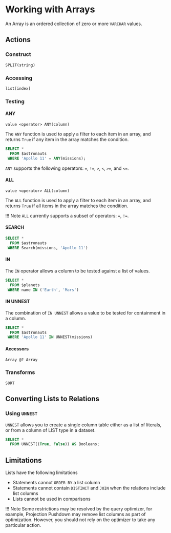 # Working with Arrays

An Array is an ordered collection of zero or more `VARCHAR` values.

## Actions

### Construct

~~~
SPLIT(string)
~~~

### Accessing

~~~
list[index]
~~~

### Testing

#### ANY

~~~
value <operator> ANY(column)
~~~

The `ANY` function is used to apply a filter to each item in an array, and returns `True` if any item in the array matches the condition.

~~~sql
SELECT * 
  FROM $astronauts
 WHERE 'Apollo 11' = ANY(missions);
~~~

`ANY` supports the following operators: `=`, `!=`, `>`, `<`, `>=`, and `<=`. 

#### ALL

~~~
value <operator> ALL(column)
~~~

The `ALL` function is used to apply a filter to each item in an array, and returns `True` if all items in the array matches the condition.

!!! Note
    `ALL` currently supports a subset of operators: `=`, `!=`. 

#### SEARCH

~~~sql
SELECT *
  FROM $astronauts
 WHERE Search(missions, 'Apollo 11')
~~~

#### IN

The `IN` operator allows a column to be tested against a list of values.

~~~sql
SELECT *
  FROM $planets
 WHERE name IN ('Earth', 'Mars')
~~~

#### IN UNNEST

The combination of `IN UNNEST` allows a value to be tested for containment in a column.

~~~sql
SELECT *
  FROM $astronauts
 WHERE 'Apollo 11' IN UNNEST(missions)
~~~

#### Accessors

~~~
Array @? Array
~~~

### Transforms

~~~
SORT
~~~

## Converting Lists to Relations

### Using `UNNEST`

`UNNEST` allows you to create a single column table either as a list of literals, or from a column of LIST type in a dataset.

~~~sql
SELECT * 
  FROM UNNEST((True, False)) AS Booleans;
~~~

## Limitations

Lists have the following limitations

- Statements cannot `ORDER BY` a list column
- Statements cannot contain `DISTINCT` and `JOIN` when the relations include list columns
- Lists cannot be used in comparisons

!!! Note
    Some restrictions may be resolved by the query optimizer, for example, Projection Pushdown may remove list columns as part of optimization. However, you should not rely on the optimizer to take any particular action.